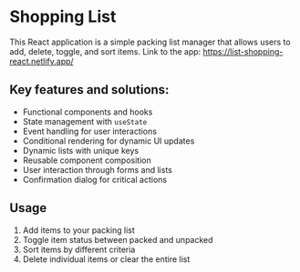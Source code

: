 # Shopping List 

This React application is a simple packing list manager that allows users to add, delete, toggle, and sort items.
Link to the app: https://list-shopping-react.netlify.app/

## Key features and solutions:
- Functional components and hooks
- State management with `useState`
- Event handling for user interactions
- Conditional rendering for dynamic UI updates
- Dynamic lists with unique keys
- Reusable component composition
- User interaction through forms and lists
- Confirmation dialog for critical actions

## Usage
1. Add items to your packing list
2. Toggle item status between packed and unpacked
3. Sort items by different criteria
4. Delete individual items or clear the entire list

